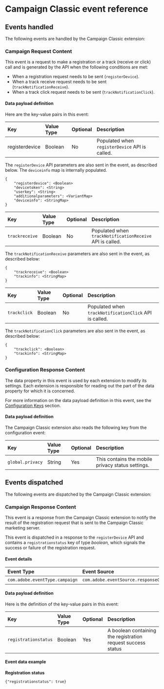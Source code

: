 # Campaign Classic event reference

## Events handled

The following events are handled by the Campaign Classic extension:

### Campaign Request Content <a id="campaignclassic-content-request"></a>

This event is a request to make a registration or a track \(receive or click\) call and is generated by the API when the following conditions are met:

* When a registration request needs to be sent \(`registerDevice`\).
* When a track receive request needs to be sent \(`trackNotificationReceive`\).
* When a track click request needs to be sent \(`trackNotificationClick`\).

#### Data payload definition

Here are the key-value pairs in this event:

| **Key** | **Value Type** | **Optional** | **Description** |
| :--- | :--- | :--- | :--- |
| registerdevice | Boolean | No | Populated when `registerDevice` API is called. |

The `registerDevice` API parameters are also sent in the event, as described below. The `deviceinfo` map is internally populated.

```text
{
    "registerdevice": <Boolean>
    "devicetoken": <String>
    "userkey": <String>
    "additionalparameters": <VariantMap>
    "deviceinfo": <StringMap>
}
```

| Key | Value Type | Optional | Description |
| :--- | :--- | :--- | :--- |
| `trackreceive` | Boolean | No | Populated when `trackNotificationReceive` API is called. |

The `trackNotificationReceive` parameters are also sent in the event, as described below:

```text
{
    "trackreceive": <Boolean>
    "trackinfo": <StringMap>
}
```

| Key | Value Type | Optional | Description |
| :--- | :--- | :--- | :--- |
| `trackclick` | Boolean | No | Populated when `trackNotificationClick` API is called. |

The `trackNotificationClick` parameters are also sent in the event, as described below:

```text
{
    "trackclick": <Boolean>
    "trackinfo": <StringMap>
}
```

### Configuration Response Content <a id="configuration-response-content"></a>

The data property in this event is used by each extension to modify its settings. Each extension is responsible for reading out the part of the data property for which it is concerned.

For more information on the data payload definition in this event, see the [Configuration Keys](./#configuration-keys) section.

#### Data payload definition <a id="data-payload-definition-2"></a>

The Campaign Classic extension also reads the following key from the configuration event:

| **Key** | **Value Type** | **Optional** | **Description** |
| :--- | :--- | :--- | :--- |
| `global.privacy` | String | Yes | This contains the mobile privacy status settings. |

## Events dispatched

The following events are dispatched by the Campaign Classic extension:

### Campaign Response Content

This event is a response from the Campaign Classic extension to notify the result of the registration request that is sent to the Campaign Classic marketing server.

This event is dispatched in a response to the `registerDevice` API and contains a `registrationstatus` key of type _boolean,_ which signals the success or failure of the registration request.

#### Event details

| **Event Type** | **Event Source** | **Paired** |
| :--- | :--- | :--- |
| `com.adobe.eventType.campaign` | `com.adobe.eventSource.responseContent` | Yes |

#### Data payload definition

Here is the definition of the key-value pairs in this event:

| **Key** | **Value Type** | **Optional** | **Description** |
| :--- | :--- | :--- | :--- |
| `registrationstatus` | Boolean | Yes | A boolean containing the registration request success status |

#### Event data example

**Registration status**

```text
{"registrationstatus": true}
```

